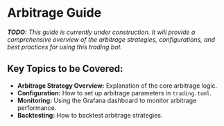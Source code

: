 # Arbitrage Guide

_**TODO:** This guide is currently under construction. It will provide a comprehensive overview of the arbitrage strategies, configurations, and best practices for using this trading bot._

## Key Topics to be Covered:

*   **Arbitrage Strategy Overview:** Explanation of the core arbitrage logic.
*   **Configuration:** How to set up arbitrage parameters in `trading.toml`.
*   **Monitoring:** Using the Grafana dashboard to monitor arbitrage performance.
*   **Backtesting:** How to backtest arbitrage strategies.
